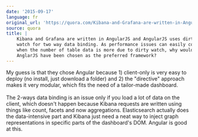 ```yaml
---
date: '2015-09-17'
language: fr
original_url: 'https://quora.com/Kibana-and-Grafana-are-written-in-AngularJS-and-AngularJS-uses-dirty-watch-for-two-way-data-binding-As-performance-issues-can-easily-come-up-when-the-number-of-table-data-is-more-due-to-dirty-watch-why-would-AnglarJS-have-been-chosen-as-th/answer/Clément-Renaud'
source: quora
title: |
    Kibana and Grafana are written in AngularJS and AngularJS uses dirty
    watch for two way data binding. As performance issues can easily come up
    when the number of table data is more due to dirty watch, why would
    AnglarJS have been chosen as the preferred framework?
---
```


My guess is that they chose Angular because 1) client-only is very easy
to deploy (no install, just download a folder) and 2) the \"directive\"
approach makes it very modular, which fits the need of a tailor-made
dashboard.\
\
The 2-ways data binding is an issue only if you load a lot of data on
the client, which doesn\'t happen because Kibana requests are written
using things like count, facets and now aggregations. Elasticsearch
actually does the data-intensive part and Kibana just need a neat way to
inject graph representations in specific parts of the dashboard\'s DOM.
Angular is good at this.

